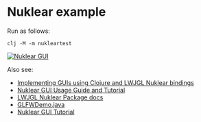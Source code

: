 # Nuklear example

Run as follows:
```
clj -M -m nukleartest
```

[![Nuklear GUI](https://i.ytimg.com/vi/V0tRXfFN2wY/hqdefault.jpg)](https://www.youtube.com/watch?v=V0tRXfFN2wY)

Also see:

* [Implementing GUIs using Clojure and LWJGL Nuklear bindings](https://www.wedesoft.de/software/2024/05/11/clojure-nuklear/)
* [Nuklear GUI Usage Guide and Tutorial](https://www.thecodingfox.com/nuklear-usage-guide-lwjgl)
* [LWJGL Nuklear Package docs](https://javadoc.lwjgl.org/org/lwjgl/nuklear/package-summary.html)
* [GLFWDemo.java](https://github.com/LWJGL/lwjgl3/blob/master/modules/samples/src/test/java/org/lwjgl/demo/nuklear/GLFWDemo.java)
* [Nuklear GUI Tutorial](https://www.youtube.com/playlist?list=PL3-G4vZDng04veWuMASV708VAnSKgV8PK)
